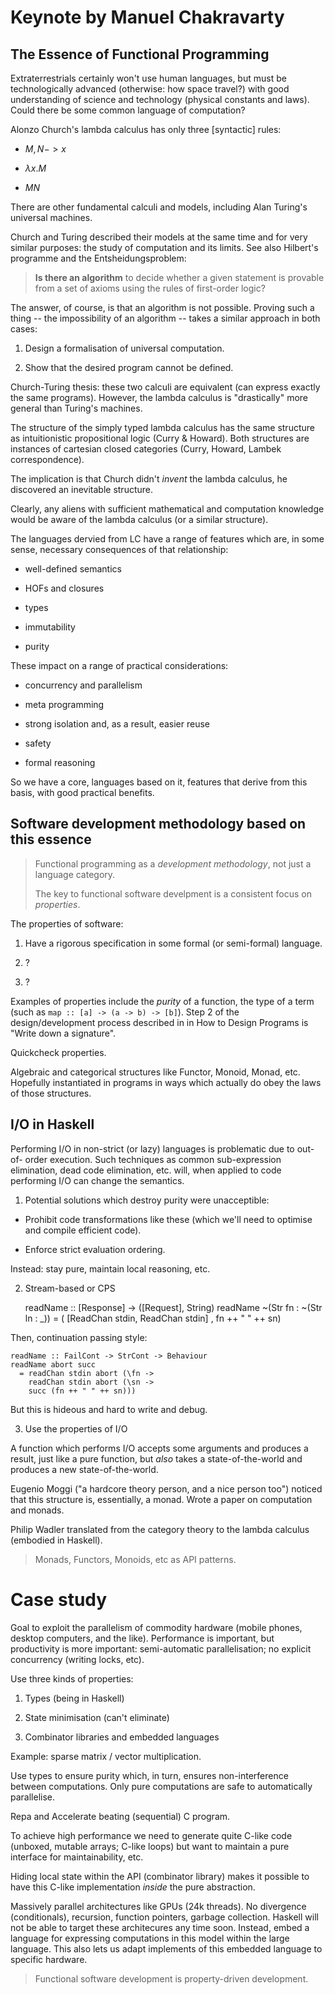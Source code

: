 # Keynote by Manuel Chakravarty

## The Essence of Functional Programming

Extraterrestrials certainly won't use human languages, but must be
technologically advanced (otherwise: how space travel?) with good
understanding of science and technology (physical constants and laws). Could
there be some common language of computation?

Alonzo Church's lambda calculus has only three [syntactic] rules:

- $M, N -> x$

- $\lambda x . M$

- $M N$

There are other fundamental calculi and models, including Alan Turing's
universal machines.

Church and Turing described their models at the same time and for very similar
purposes: the study of computation and its limits. See also Hilbert's
programme and the Entsheidungsproblem:

> **Is there an algorithm** to decide whether a given statement is provable
> from a set of axioms using the rules of first-order logic?

The answer, of course, is that an algorithm is not possible. Proving such a
thing -- the impossibility of an algorithm -- takes a similar approach in both
cases:

1. Design a formalisation of universal computation.

2. Show that the desired program cannot be defined.

Church-Turing thesis: these two calculi are equivalent (can express exactly
the same programs). However, the lambda calculus is "drastically" more general
than Turing's machines.

The structure of the simply typed lambda calculus has the same structure as
intuitionistic propositional logic (Curry & Howard). Both structures are
instances of cartesian closed categories (Curry, Howard, Lambek
correspondence).

The implication is that Church didn't *invent* the lambda calculus, he
discovered an inevitable structure.

Clearly, any aliens with sufficient mathematical and computation knowledge
would be aware of the lambda calculus (or a similar structure).

The languages dervied from LC have a range of features which are, in some
sense, necessary consequences of that relationship:

- well-defined semantics

- HOFs and closures

- types

- immutability

- purity

These impact on a range of practical considerations:

- concurrency and parallelism

- meta programming

- strong isolation and, as a result, easier reuse

- safety

- formal reasoning

So we have a core, languages based on it, features that derive from this
basis, with good practical benefits.

## Software development methodology based on this essence

> Functional programming as a *development methodology*, not just a language
> category.
> 
> The key to functional software develpment is a consistent focus on
> *properties*.

The properties of software:

1. Have a rigorous specification in some formal (or semi-formal) language.

2. ?

3. ?

Examples of properties include the *purity* of a function, the type of a term
(such as `map :: [a] -> (a -> b) -> [b]`).  Step 2 of the design/development
process described in in How to Design Programs is "Write down a signature".

Quickcheck properties.

Algebraic and categorical structures like Functor, Monoid, Monad, etc.
Hopefully instantiated in programs in ways which actually do obey the laws of
those structures.

## I/O in Haskell

Performing I/O in non-strict (or lazy) languages is problematic due to out-of-
order execution. Such techniques as common sub-expression elimination, dead
code elimination, etc. will, when applied to code performing I/O can change
the semantics.

1. Potential solutions which destroy purity were unacceptible:

- Prohibit code transformations like these (which we'll need to optimise and
  compile efficient code).

- Enforce strict evaluation ordering.

Instead: stay pure, maintain local reasoning, etc.

2. Stream-based or CPS

    readName :: [Response] -> ([Request], String)
    readName ~(Str fn : ~(Str ln : _))
      = ( [ReadChan stdin, ReadChan stdin]
        , fn ++ " " ++ sn)

Then, continuation passing style:

    readName :: FailCont -> StrCont -> Behaviour
    readName abort succ
      = readChan stdin abort (\fn ->
      	readChan stdin abort (\sn ->
  		succ (fn ++ " " ++ sn)))

But this is hideous and hard to write and debug.

3. Use the properties of I/O

A function which performs I/O accepts some arguments and produces a result,
just like a pure function, but *also* takes a state-of-the-world and produces
a new state-of-the-world. 

Eugenio Moggi ("a hardcore theory person, and a nice person too") noticed that
this structure is, essentially, a monad. Wrote a paper on computation and
monads.

Philip Wadler translated from the category theory to the lambda calculus
(embodied in Haskell).

> Monads, Functors, Monoids, etc as API patterns.

# Case study

Goal to exploit the parallelism of commodity hardware (mobile phones, desktop
computers, and the like). Performance is important, but productivity is more
important: semi-automatic parallelisation; no explicit concurrency (writing
locks, etc).

Use three kinds of properties:

1. Types (being in Haskell)

2. State minimisation (can't eliminate)

3. Combinator libraries and embedded languages

Example: sparse matrix / vector multiplication.

Use types to ensure purity which, in turn, ensures non-interference between
computations. Only pure computations are safe to automatically parallelise.

Repa and Accelerate beating (sequential) C program.

To achieve high performance we need to generate quite C-like code (unboxed,
mutable arrays; C-like loops) but want to maintain a pure interface for
maintainability, etc.

Hiding local state within the API (combinator library) makes it possible to
have this C-like implementation *inside* the pure abstraction.

Massively parallel architectures like GPUs (24k threads). No divergence
(conditionals), recursion, function pointers, garbage collection. Haskell will
not be able to target these architecures any time soon. Instead, embed a
language for expressing computations in this model within the large language.
This also lets us adapt implements of this embedded language to specific
hardware.

> Functional software development is property-driven development.
